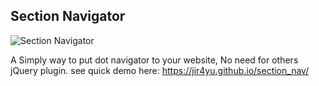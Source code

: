 ## Section Navigator

![Section Navigator](http://www.mx7.com/i/af1/LGuRqp.jpg)

A Simply way to put dot navigator to your website, No need for others jQuery plugin. see quick demo here: https://jir4yu.github.io/section_nav/